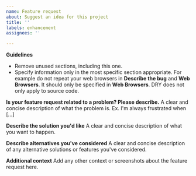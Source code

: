```yaml
---
name: Feature request
about: Suggest an idea for this project
title: ''
labels: enhancement
assignees: ''

---
```


**Guidelines**
- Remove unused sections, including this one.
- Specify information only in the most specific section appropriate. For example do not repeat your web browsers in **Describe the bug** and **Web Browsers**. It should only be specified in **Web Browsers**. DRY does not only apply to source code.

**Is your feature request related to a problem? Please describe.**
A clear and concise description of what the problem is. Ex. I'm always frustrated when [...]

**Describe the solution you'd like**
A clear and concise description of what you want to happen.

**Describe alternatives you've considered**
A clear and concise description of any alternative solutions or features you've considered.

**Additional context**
Add any other context or screenshots about the feature request here.
